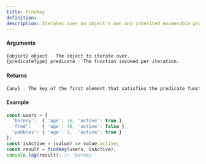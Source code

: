 ```yaml
---
title: findKey
definition: 
description: Iterates over an object's own and inherited enumerable properties, returning the first key that the predicate function returns truthy for.
---
```



#### Arguments


```bash
{object} object - The object to iterate over.
{predicateType} predicate - The function invoked per iteration.
```


#### Returns


```bash
{any} - The key of the first element that satisfies the predicate function, otherwise undefined.
```


#### Example


```ts
const users = {  'barney':  { 'age': 36, 'active': true },  'fred':    { 'age': 40, 'active': false },  'pebbles': { 'age': 1,  'active': true }};const isActive = (value) => value.active;const result = findKey(users, isActive);console.log(result); // 'barney'
```